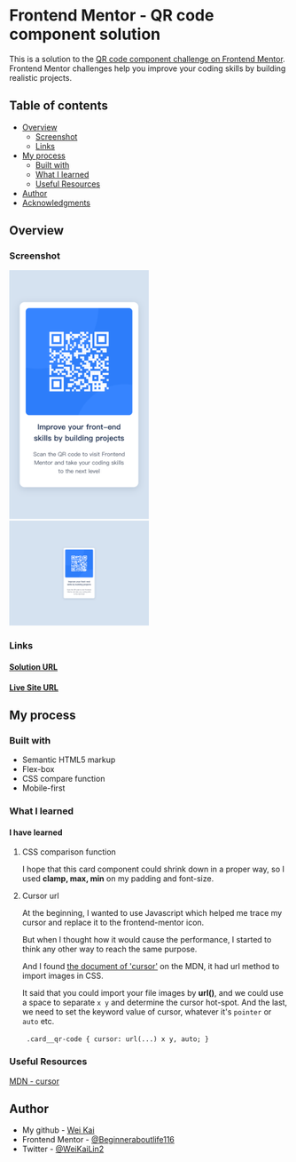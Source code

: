 <h1>Frontend Mentor - QR code component solution</h1>

<p>
  This is a solution to the
  <a href="https://www.frontendmentor.io/challenges/qr-code-component-iux_sIO_H"
    >QR code component challenge on Frontend Mentor</a
  >. Frontend Mentor challenges help you improve your coding skills by building
  realistic projects.
</p>

<h2>Table of contents</h2>

<ul>
  <li>
    <a href="#overview">Overview</a>
    <ul>
      <li><a href="#screenshot">Screenshot</a></li>
      <li><a href="#links">Links</a></li>
    </ul>
  </li>
  <li>
    <a href="#my-process">My process</a>
    <ul>
      <li><a href="#built-with">Built with</a></li>
      <li><a href="#what-i-learned">What I learned</a></li>
      <li><a href="#userful-recourses">Useful Resources</a></li>
    </ul>
  </li>
  <li><a href="#author">Author</a></li>
  <li><a href="#acknowledgments">Acknowledgments</a></li>
</ul>

<h2 id="overview">Overview</h2>

<h3 id="screenshot">Screenshot</h3>

<img
  src="./images/screen-shot/qr-code-component-375px.png"
  alt=""
  style="width: 50%"
/>
<img
  src="./images/screen-shot/qr-code-component-1440px.png"
  alt=""
  style="width: 50%"
/>

<h3 id="links">Links</h3>

<h4><a href="https://github.com/Beginneraboutlife116/qr-code-component-frontendmentor">Solution URL</a></h4>
<h4><a href="https://beginneraboutlife116.github.io/qr-code-component-frontendmentor/">Live Site URL</a></h4>

<h2 id="my-process">My process</h2>

<h3 id="built-with">Built with</h3>

<ul>
  <li>Semantic HTML5 markup</li>
  <li>Flex-box</li>
  <li>CSS compare function</li>
  <li>Mobile-first</li>
</ul>

<h3 id="what-i-learned">What I learned</h3>

<h4>I have learned</h4>
<ol>
  <li>
    CSS comparison function
    <p>
      I hope that this card component could shrink down in a proper way, so I used <strong>clamp,
      max, min</strong> on my padding and font-size.
    </p>
  </li>
  <li>
    Cursor url
    <p>
      At the beginning, I wanted to use Javascript which helped me trace my cursor
      and replace it to the frontend-mentor icon.
    </p>
    <p>
      But when I thought how it would cause the performance, I started to think
      any other way to reach the same purpose.
    </p>
    <p>
      And I found
      <a href="https://developer.mozilla.org/en-US/docs/Web/CSS/cursor"
        >the document of 'cursor'</a
      >
      on the MDN, it had url method to import images in CSS.
    </p>
    <p>
      It said that you could import your file images by <strong>url()</strong>, and we could use
      a space to separate <code>x y</code> and determine the cursor hot-spot. And the last,
      we need to set the keyword value of cursor, whatever it's <code>pointer</code> or
      <code>auto</code> etc.
    </p>
    <code> .card__qr-code { cursor: url(...) x y, auto; } </code>
  </li>
</ol>

<h3 id="useful-resources">Useful Resources</h3>

<a href="https://developer.mozilla.org/en-US/docs/Web/CSS/cursor">MDN - cursor</a>

<h2 id="author">Author</h2>

<ul>
  <li>
    My github - <a href="https://github.com/Beginneraboutlife116">Wei Kai</a>
  </li>
  <li>
    Frontend Mentor -
    <a href="https://www.frontendmentor.io/profile/Beginneraboutlife116"
      >@Beginneraboutlife116</a
    >
  </li>
  <li>Twitter - <a href="https://twitter.com/WeiKaiLin2">@WeiKaiLin2</a></li>
</ul>
